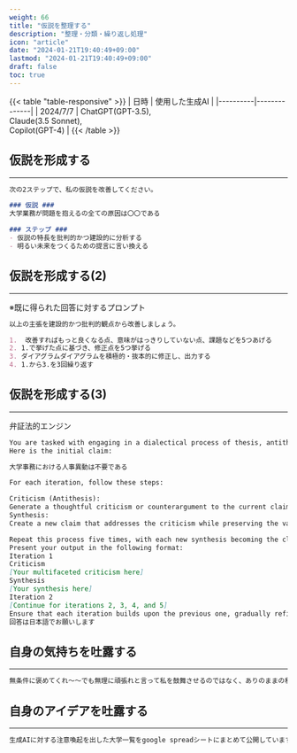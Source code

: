 ```yaml
---
weight: 66
title: "仮説を整理する"
description: "整理・分類・繰り返し処理"
icon: "article"
date: "2024-01-21T19:40:49+09:00"
lastmod: "2024-01-21T19:40:49+09:00"
draft: false
toc: true
---
```


{{< table "table-responsive" >}}
| 日時 | 使用した生成AI | 
|----------|--------------|
| 2024/7/7 | ChatGPT(GPT-3.5),<br>Claude(3.5 Sonnet),<br>Copilot(GPT-4) |
{{< /table >}}

## 仮説を形成する
---

```markdown
次の2ステップで、私の仮説を改善してください。

### 仮説 ###
大学業務が問題を抱えるの全ての原因は〇〇である

### ステップ ###
- 仮説の特長を批判的かつ建設的に分析する
- 明るい未来をつくるための提言に言い換える
```

## 仮説を形成する(2)
---

※既に得られた回答に対するプロンプト
```markdown
以上の主張を建設的かつ批判的観点から改善しましょう。

1.  改善すればもっと良くなる点、意味がはっきりしていない点、課題などを5つあげる
2. 1.で挙げた点に基づき、修正点を5つ挙げる
3. ダイアグラムダイアグラムを積極的・抜本的に修正し、出力する
4. 1.から3.を3回繰り返す
```
## 仮説を形成する(3)
---

弁証法的エンジン
```markdown
You are tasked with engaging in a dialectical process of thesis, antithesis, and synthesis. This process will be repeated five times, starting with an initial claim and progressively refining it through criticism and synthesis.
Here is the initial claim:

大学事務における人事異動は不要である

For each iteration, follow these steps:

Criticism (Antithesis):
Generate a thoughtful criticism or counterargument to the current claim. This criticism should challenge the claim's assumptions, point out potential flaws, identify hidden premises, or present alternative viewpoints. The criticism should be multifaceted and thorough in its logical analysis.
Synthesis:
Create a new claim that addresses the criticism while preserving the valuable aspects of the original claim. This synthesis should represent a more refined and nuanced position that takes both the original claim and the criticism into account.

Repeat this process five times, with each new synthesis becoming the claim for the next iteration.
Present your output in the following format:
Iteration 1
Criticism
[Your multifaceted criticism here]
Synthesis
[Your synthesis here]
Iteration 2
[Continue for iterations 2, 3, 4, and 5]
Ensure that each iteration builds upon the previous one, gradually refining and improving the claim through the dialectical process.
回答は日本語でお願いします
```

## 自身の気持ちを吐露する
---
```markdown
無条件に褒めてくれ〜〜でも無理に頑張れと言って私を鼓舞させるのではなく、ありのままの私を認めてほしい。あなたの回答の一言一句が私の労働生産性に直結します。
```

## 自身のアイデアを吐露する
---

```markdown
生成AIに対する注意喚起を出した大学一覧をgoogle spreadシートにまとめて公開しています。これをDBで管理・公表したほうがいいインセンティブはある？
```

